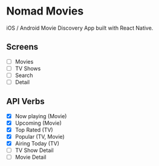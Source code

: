 # Nomad Movies

iOS / Android Movie Discovery App built with React Native.

## Screens

- [ ] Movies
- [ ] TV Shows
- [ ] Search
- [ ] Detail

## API Verbs

- [X] Now playing (Movie)
- [X] Upcoming (Movie)
- [X] Top Rated (TV)
- [X] Popular (TV, Movie)
- [X] Airing Today (TV)
- [ ] TV Show Detail
- [ ] Movie Detail